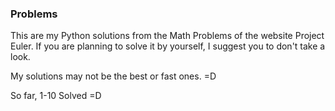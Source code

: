 ### Problems 
This are my Python solutions from the Math Problems of the website Project Euler. If you are planning to solve it by yourself, I suggest you to don't take a look. 

My solutions may not be the best or fast ones. =D

So far, 1-10 Solved =D

